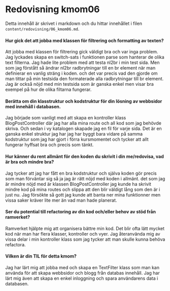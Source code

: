 ---
---
Redovisning kmom06
=========================

Detta innehåll är skrivet i markdown och du hittar innehållet i filen `content/redovisning/06_kmom06.md`.
#### Hur gick det att jobba med klassen för filtrering och formatting av texten?

Att jobba med klassen för filtrering gick väldigt bra och var inga problem. Jag lyckades skapa en switch-sats i funktionen parse som hanterar de olika text filterna. Jag hade lite problem med att testa nl2br i min test sida. Men som jag förstått så ändrar nl2br radbrytningar till en br element när man definierar en vanlig sträng i koden. och det var precis vad den gjorde om man tittar på min testsida den formaterade alla radbrytningar till br element. Jag är också nöjd med min testsida som är ganska enkel men visar bra exempel på hur de olika filtarna fungerar.




#### Berätta om din klasstruktur och kodstruktur för din lösning av webbsidor med innehåll i databasen.

Jag började som vanligt med att skapa en kontroller klass BlogPostController där jag har alla mina route och all kod som jag behövde skriva. Och sedan i vy katalogen skapade jag en fil för varje sida. Det är en ganska enkel struktur jag har jag har byggt bara vidare på samma kodstruktur som jag har gjort i förra kursmomentet och tycker att allt fungerar hyffsat bra och precis som tänkt.




#### Hur känner du rent allmänt för den koden du skrivit i din me/redovisa, vad är bra och mindre bra?

Jag tycker att jag har fått en bra kodstruktur och själva koden gör precis som man förväntar sig så ja jag är rätt nöjd med koden i allmänt. det som jag är mindre nöjd med är klassen BlogPostController jag kunde ha skrivit mindre kod på mina routes och slippa att den blir väldigt lång som den är i just nu. Jag försökte så gott jag kunde att banta ner mina funktionner men vissa saker kräver lite mer än vad man hade planerat.  



#### Ser du potential till refactoring av din kod och/eller behov av stöd från ramverket?

Ramverket hjälpte mig att organisera bättre min kod. Det blir ofta lätt mycket kod när man har flera klasser, kontroller och vyer. Jag återanvända mig av  vissa delar i min kontroller klass som jag tycker att man skulle kunna behöva refactora.



#### Vilken är din TIL för detta kmom?
Jag har lärt mig att jobba med och skapa en TextFilter klass som man kan använda för att skapa webbsidor och blogg från databas innehåll. Jag har lärt mig även att skapa en enkel inloggning och spara användarens data i databasen.
